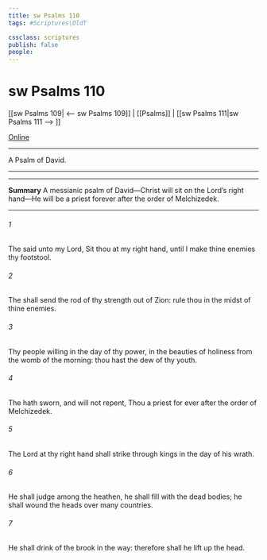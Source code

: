 ```yaml
---
title: sw Psalms 110
tags: #Scriptures\OldT

cssclass: scriptures
publish: false
people:
---
```


# sw Psalms 110
[[sw Psalms 109| <-- sw Psalms 109]] | [[Psalms]] | [[sw Psalms 111|sw Psalms 111 --> ]]

[Online](https://churchofjesuschrist.org/study/scriptures/ot/ps/110?lang=eng)

---
A Psalm of David.

---

---
__Summary__
A messianic psalm of David—Christ will sit on the Lord’s right hand—He will be a priest forever after the order of Melchizedek.

---
###### 1 
The  said unto my Lord, Sit thou at my right hand, until I make thine enemies thy footstool.

###### 2 
The  shall send the rod of thy strength out of Zion: rule thou in the midst of thine enemies.

###### 3 
Thy people  willing in the day of thy power, in the beauties of holiness from the womb of the morning: thou hast the dew of thy youth.

###### 4 
The  hath sworn, and will not repent, Thou  a priest for ever after the order of Melchizedek.

###### 5 
The Lord at thy right hand shall strike through kings in the day of his wrath.

###### 6 
He shall judge among the heathen, he shall fill  with the dead bodies; he shall wound the heads over many countries.

###### 7 
He shall drink of the brook in the way: therefore shall he lift up the head.

